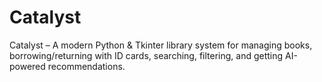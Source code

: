 # Catalyst
Catalyst – A modern Python &amp; Tkinter library system for managing books, borrowing/returning with ID cards, searching, filtering, and getting AI-powered recommendations.
